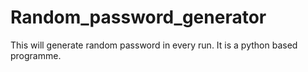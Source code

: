 # Random_password_generator
This will generate random password in every run. It is a python based programme.
